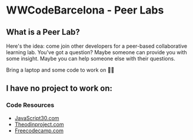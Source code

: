 # WWCodeBarcelona - Peer Labs

## What is a Peer Lab?

Here's the idea: come join other developers for a peer-based collaborative learning lab. You've got a question? Maybe someone can provide you with some insight. Maybe you can help someone else with their questions.

Bring a laptop and some code to work on 👩‍💻

## I have no project to work on:

### Code Resources

- [JavaScript30.com](JavaScript30.com)
- [Theodinproject.com](Theodinproject.com)
- [Freecodecamp.com](Freecodecamp.com)
